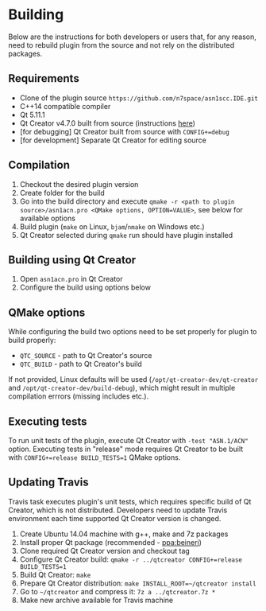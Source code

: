 # Building

Below are the instructions for both developers or users that, for any reason, need to rebuild plugin from the source and not rely on the distributed packages.

## Requirements
 * Clone of the plugin source `https://github.com/n7space/asn1scc.IDE.git`
 * C++14 compatible compiler
 * Qt 5.11.1
 * Qt Creator v4.7.0 built from source (instructions [here](https://doc-snapshots.qt.io/qtcreator-extending/getting-and-building.html))
 * [for debugging] Qt Creator built from source with `CONFIG+=debug`
 * [for development] Separate Qt Creator for editing source
 
## Compilation
 1. Checkout the desired plugin version
 2. Create folder for the build
 3. Go into the build directory and execute `qmake -r <path to plugin source>/asn1acn.pro <QMake options, OPTION=VALUE>`, see below for available options
 4. Build plugin (`make` on Linux, `bjam`/`nmake` on Windows etc.)
 5. Qt Creator selected during `qmake` run should have plugin installed

## Building using Qt Creator
 1. Open `asn1acn.pro` in Qt Creator
 2. Configure the build using options below
 
## QMake options
While configuring the build two options need to be set properly for plugin to build properly:
 * `QTC_SOURCE` - path to Qt Creator's source
 * `QTC_BUILD` - path to Qt Creator's build

If not provided, Linux defaults will be used (`/opt/qt-creator-dev/qt-creator` and `/opt/qt-creator-dev/build-debug`), which might result in multiple compilation errrors (missing includes etc.).
 
## Executing tests
To run unit tests of the plugin, execute Qt Creator with `-test "ASN.1/ACN"` option.
Executing tests in "release" mode requires Qt Creator to be built with `CONFIG+=release BUILD_TESTS=1` QMake options.

## Updating Travis
Travis task executes plugin's unit tests, which requires specific build of Qt Creator, which is not distributed.
Developers need to update Travis environment each time supported Qt Creator version is changed.
 1. Create Ubuntu 14.04 machine with g++, make and 7z packages
 2. Install proper Qt package (recommended - [ppa:beineri](https://launchpad.net/~beineri))
 3. Clone required Qt Creator version and checkout tag
 4. Configure Qt Creator build: `qmake -r ../qtcreator CONFIG+=release BUILD_TESTS=1`
 5. Build Qt Creator: `make`
 6. Prepare Qt Creator distribution: `make INSTALL_ROOT=~/qtcreator install`
 7. Go to `~/qtcreator` and compress it: `7z a ../qtcreator.7z *`
 8. Make new archive available for Travis machine
